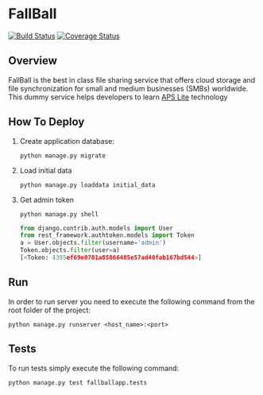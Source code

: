 # FallBall
[![Build Status](https://travis-ci.org/odin-public/fallball-service.svg?branch=master)](https://travis-ci.org/odin-public/fallball-service)
[![Coverage Status](https://coveralls.io/repos/github/odin-public/fallball-service/badge.svg?branch=master)](https://coveralls.io/github/odin-public/fallball-service?branch=master)

## Overview
FallBall is the best in class file sharing service that offers cloud storage and file synchronization for small and medium businesses (SMBs) worldwide.
This dummy service helps developers to learn [APS Lite](http://aps.odin.com) technology 

## How To Deploy
1. Create application database:
  
    ```
    python manage.py migrate
    ```

2. Load initial data

    ```
    python manage.py loaddata initial_data
    ```

3. Get admin token

    ```
    python manage.py shell
    ```
    ```python
    from django.contrib.auth.models import User 
    from rest_framework.authtoken.models import Token
    a = User.objects.filter(username='admin')
    Token.objects.filter(user=a)
    [<Token: 4395ef69e0701a85866485e57ad40fab167bd544>]
    ```

## Run
In order to run server you need to execute the following command from the root folder of the project:

```
python manage.py runserver <host_name>:<port>
```

## Tests
To run tests simply execute the following command:

```
python manage.py test fallballapp.tests
```
